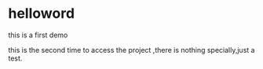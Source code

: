 # helloword
this is a first demo


this is the second time to access the project ,there is nothing specially,just a test.
